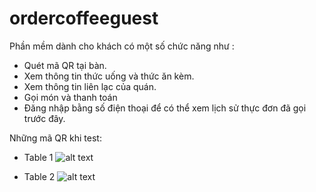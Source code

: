 # ordercoffeeguest
Phần mềm dành cho khách có một số chức năng như : 
+ Quét mã QR tại bàn.
+ Xem thông tin thức uống và thức ăn kèm.
+ Xem thông tin liên lạc của quán.
+ Gọi món và thanh toán
+ Đăng nhập bằng số điện thoại để có thể xem lịch sử thực đơn đã gọi trước đây.

Những mã QR khi test: 
 - Table 1
 ![alt text](https://github.com/minhquang601/repository/blob/master/table1.png)
 
 - Table 2
 ![alt text](https://github.com/minhquang601/repository/blob/master/table2.png)
